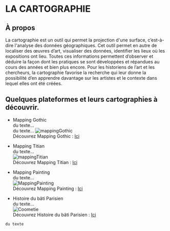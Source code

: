 # LA CARTOGRAPHIE
## À propos
La cartographie est un outil qui permet la projection d'une surface, c’est-à-dire l'analyse des données géographiques. Cet outil permet en autre de localiser des œuvres d’art, visualiser des données, identifier les lieux où les expositions ont lieu. Toutes ces informations permettent d’observer et déduire la façon dont les pratiques se sont développées et répandues au cours des années et bien plus encore. Pour les historiens de l’art et les chercheurs, la cartographie favorise la recherche qui leur donne la possibilité d’en apprendre davantage sur les artistes et le contexte dans lequel elles ont été créées.


## Quelques plateformes et leurs cartographies à découvrir.
- Mapping Gothic    
du texte...   
du texte...
![mappingGothic](http://imageresources.weebly.com/uploads/1/3/0/2/13020350/4079547_orig.jpg)  
Découvrez Mapping Gothic : [Ici](https://mcid.mcah.columbia.edu/art-atlas/mapping-gothic)  

- Mapping Titian   
du texte...  
![mappingTitian](https://hcommons.org/app/uploads/sites/1001756/2020/06/Mapping-Titian-1024x560.png)  
Découvrez Mapping Titian : [Ici](www.mappingtitian.org/)  

- Mapping Painting  
du texte...  
![MappingPainting](https://cdn.pastemagazine.com/www/articles/kahlo%20mapping%20main.jpg)  
Découvrez Mapping Painting : [Ici](http://www.mappingpaintings.org/)  

- Histoire du bâti Parisien    
du texte...  
![Coometie](https://static.data.gouv.fr/images/e4/bafd4e53c14e378b69a20ce41d23d0.png)  
Découvrez Histoire du bâti Parisien : [Ici](https://www.comeetie.fr/)  



```
du texte
```
<!---
arianned/arianned is a ✨ special ✨ repository because its `README.md` (this file) appears on your GitHub profile.
You can click the Preview link to take a look at your changes.
--->
